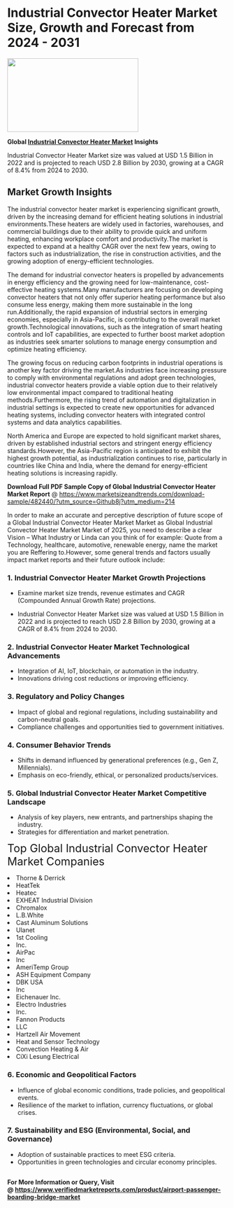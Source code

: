 <H1>Industrial Convector Heater Market Size, Growth and Forecast from 2024 - 2031</H1><img class="aligncenter size-medium wp-image-584254" src="https://thirdeyenews.in/wp-content/uploads/2024/09/Global-Market-Research-300x168.jpeg" alt="" width="300" height="168" /><p><strong>Global&nbsp;<a href="https://www.marketsizeandtrends.com/download-sample/482440/?utm_source=Github8j?utm_medium=214">Industrial Convector Heater Market</a> Insights</strong></p><p>Industrial Convector Heater Market size was valued at USD 1.5 Billion in 2022 and is projected to reach USD 2.8 Billion by 2030, growing at a CAGR of 8.4% from 2024 to 2030.</p><p><h2>Market Growth Insights</h2> <p>The industrial convector heater market is experiencing significant growth, driven by the increasing demand for efficient heating solutions in industrial environments.These heaters are widely used in factories, warehouses, and commercial buildings due to their ability to provide quick and uniform heating, enhancing workplace comfort and productivity.The market is expected to expand at a healthy CAGR over the next few years, owing to factors such as industrialization, the rise in construction activities, and the growing adoption of energy-efficient technologies.</p> <p>The demand for industrial convector heaters is propelled by advancements in energy efficiency and the growing need for low-maintenance, cost-effective heating systems.Many manufacturers are focusing on developing convector heaters that not only offer superior heating performance but also consume less energy, making them more sustainable in the long run.Additionally, the rapid expansion of industrial sectors in emerging economies, especially in Asia-Pacific, is contributing to the overall market growth.Technological innovations, such as the integration of smart heating controls and IoT capabilities, are expected to further boost market adoption as industries seek smarter solutions to manage energy consumption and optimize heating efficiency.</p> <p>The growing focus on reducing carbon footprints in industrial operations is another key factor driving the market.As industries face increasing pressure to comply with environmental regulations and adopt green technologies, industrial convector heaters provide a viable option due to their relatively low environmental impact compared to traditional heating methods.Furthermore, the rising trend of automation and digitalization in industrial settings is expected to create new opportunities for advanced heating systems, including convector heaters with integrated control systems and data analytics capabilities.</p> <p>North America and Europe are expected to hold significant market shares, driven by established industrial sectors and stringent energy efficiency standards.However, the Asia-Pacific region is anticipated to exhibit the highest growth potential, as industrialization continues to rise, particularly in countries like China and India, where the demand for energy-efficient heating solutions is increasing rapidly.</p> <p><span class=""><strong>Download Full PDF Sample Copy of Global Industrial Convector Heater Market Report</strong> @ <a href="https://www.marketsizeandtrends.com/download-sample/482440/?utm_source=Github8j?utm_medium=214" target="_blank">https://www.marketsizeandtrends.com/download-sample/482440/?utm_source=Github8j?utm_medium=214</a></span></p><p>In order to make an accurate and perceptive description of future scope of a Global&nbsp;Industrial Convector Heater Market Market as Global&nbsp;Industrial Convector Heater Market Market of 2025, you need to describe a clear Vision &ndash; What Industry or Linda can you think of for example: Quote from a Technology, healthcare, automotive, renewable energy, name the market you are Reffering to.However, some general trends and factors usually impact market reports and their future outlook include:</p><h3>1.&nbsp;<strong>Industrial Convector Heater Market Growth Projections</strong></h3><ul><li>Examine market size trends, revenue estimates and CAGR (Compounded Annual Growth Rate) projections.</li><li><p>Industrial Convector Heater Market size was valued at USD 1.5 Billion in 2022 and is projected to reach USD 2.8 Billion by 2030, growing at a CAGR of 8.4% from 2024 to 2030.</p></li></ul><h3>2.&nbsp;<strong>Industrial Convector Heater Market Technological Advancements</strong></h3><ul><li>Integration of AI, IoT, blockchain, or automation in the industry.</li><li>Innovations driving cost reductions or improving efficiency.</li></ul><h3>3.&nbsp;<strong>Regulatory and Policy Changes</strong></h3><ul><li>Impact of global and regional regulations, including sustainability and carbon-neutral goals.</li><li>Compliance challenges and opportunities tied to government initiatives.</li></ul><h3>4.&nbsp;<strong>Consumer Behavior Trends</strong></h3><ul><li>Shifts in demand influenced by generational preferences (e.g., Gen Z, Millennials).</li><li>Emphasis on eco-friendly, ethical, or personalized products/services.</li></ul><h3>5.&nbsp;<strong>Global Industrial Convector Heater Market Competitive Landscape</strong></h3><ul><li>Analysis of key players, new entrants, and partnerships shaping the industry.</li><li>Strategies for differentiation and market penetration.</li></ul><p data-pm-slice="1 1 []"><span style="color: inherit; font-family: inherit; font-size: 25px;">Top Global Industrial Convector Heater Market Companies</span></p><div class="" data-test-id=""><p><li>Thorne & Derrick</li><li> HeatTek</li><li> Heatec</li><li> EXHEAT Industrial Division</li><li> Chromalox</li><li> L.B.White</li><li> Cast Aluminum Solutions</li><li> Ulanet</li><li> 1st Cooling</li><li> Inc.</li><li> AirPac</li><li> Inc</li><li> AmeriTemp Group</li><li> ASH Equipment Company</li><li> DBK USA</li><li> Inc</li><li> Eichenauer Inc.</li><li> Electro Industries</li><li> Inc.</li><li> Fannon Products</li><li> LLC</li><li> Hartzell Air Movement</li><li> Heat and Sensor Technology</li><li> Convection Heating & Air</li><li> CiXi Lesung Electrical</li></p></div><h3>6.&nbsp;<strong>Economic and Geopolitical Factors</strong></h3><ul><li>Influence of global economic conditions, trade policies, and geopolitical events.</li><li>Resilience of the market to inflation, currency fluctuations, or global crises.</li></ul><h3>7.&nbsp;<strong>Sustainability and ESG (Environmental, Social, and Governance)</strong></h3><ul><li>Adoption of sustainable practices to meet ESG criteria.</li><li>Opportunities in green technologies and circular economy principles.</li></ul><h2><strong style="font-size: 14px;">For More Information or Query, Visit @&nbsp;</strong><a style="background-color: #ffffff; font-size: 14px;" href="https://www.marketsizeandtrends.com/report/industrial-convector-heater-market/" target="_blank">https://www.verifiedmarketreports.com/product/airport-passenger-boarding-bridge-market</a></h2>